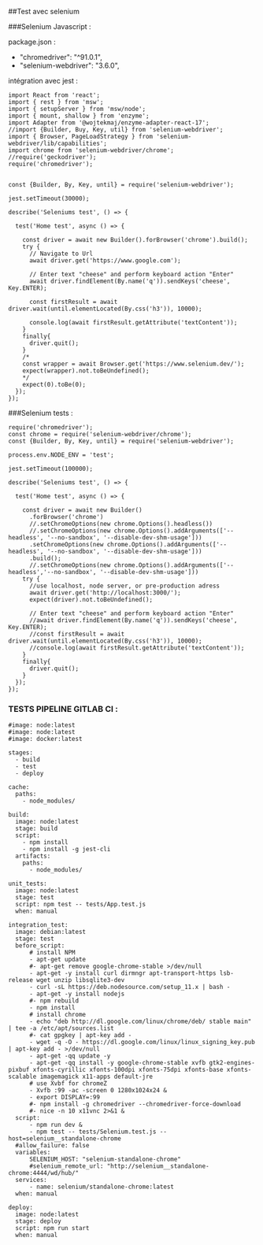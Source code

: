 ##Test avec selenium

###Selenium Javascript :

package.json :
- "chromedriver": "^91.0.1",
- "selenium-webdriver": "3.6.0",


intégration avec jest :

    import React from 'react';
    import { rest } from 'msw';
    import { setupServer } from 'msw/node';
    import { mount, shallow } from 'enzyme';
    import Adapter from '@wojtekmaj/enzyme-adapter-react-17';
    //import {Builder, Buy, Key, util} from 'selenium-webdriver';
    import { Browser, PageLoadStrategy } from 'selenium-webdriver/lib/capabilities';
    import chrome from 'selenium-webdriver/chrome';
    //require('geckodriver');
    require('chromedriver');


    const {Builder, By, Key, until} = require('selenium-webdriver');

    jest.setTimeout(30000);

    describe('Seleniums test', () => {

      test('Home test', async () => {

        const driver = await new Builder().forBrowser('chrome').build();
        try {
          // Navigate to Url
          await driver.get('https://www.google.com');

          // Enter text "cheese" and perform keyboard action "Enter"
          await driver.findElement(By.name('q')).sendKeys('cheese', Key.ENTER);

          const firstResult = await driver.wait(until.elementLocated(By.css('h3')), 10000);

          console.log(await firstResult.getAttribute('textContent'));
        }
        finally{
          driver.quit();
        }
        /*
        const wrapper = await Browser.get('https://www.selenium.dev/');
        expect(wrapper).not.toBeUndefined();
        */
        expect(0).toBe(0);
      });
    });


###Selenium tests :

    require('chromedriver');
    const chrome = require('selenium-webdriver/chrome');
    const {Builder, By, Key, until} = require('selenium-webdriver');

    process.env.NODE_ENV = 'test';

    jest.setTimeout(100000);

    describe('Seleniums test', () => {

      test('Home test', async () => {

        const driver = await new Builder()
          .forBrowser('chrome')
          //.setChromeOptions(new chrome.Options().headless())
          //.setChromeOptions(new chrome.Options().addArguments(['--headless', '--no-sandbox', '--disable-dev-shm-usage']))
          .setChromeOptions(new chrome.Options().addArguments(['--headless', '--no-sandbox', '--disable-dev-shm-usage']))
          .build();
          //.setChromeOptions(new chrome.Options().addArguments(['--headless','--no-sandbox', '--disable-dev-shm-usage']))
        try {
          //use localhost, node server, or pre-production adress
          await driver.get('http://localhost:3000/');
          expect(driver).not.toBeUndefined();

          // Enter text "cheese" and perform keyboard action "Enter"
          //await driver.findElement(By.name('q')).sendKeys('cheese', Key.ENTER);
          //const firstResult = await driver.wait(until.elementLocated(By.css('h3')), 10000);
          //console.log(await firstResult.getAttribute('textContent'));
        }
        finally{
          driver.quit();
        }
      });
    });


### TESTS PIPELINE GITLAB CI :

    #image: node:latest
    #image: node:latest
    #image: docker:latest

    stages:
      - build
      - test
      - deploy

    cache:
      paths:
        - node_modules/

    build:
      image: node:latest
      stage: build
      script:
        - npm install
        - npm install -g jest-cli
      artifacts:
        paths:
          - node_modules/

    unit_tests:
      image: node:latest
      stage: test
      script: npm test -- tests/App.test.js
      when: manual

    integration_test:
      image: debian:latest
      stage: test
      before_script:
          # install NPM
          - apt-get update
          #- apt-get remove google-chrome-stable >/dev/null
          - apt-get -y install curl dirmngr apt-transport-https lsb-release wget unzip libsqlite3-dev
          - curl -sL https://deb.nodesource.com/setup_11.x | bash -
          - apt-get -y install nodejs
          #- npm rebuild
          - npm install
          # install chrome
          - echo "deb http://dl.google.com/linux/chrome/deb/ stable main" | tee -a /etc/apt/sources.list
          #- cat gpgkey | apt-key add -
          - wget -q -O - https://dl.google.com/linux/linux_signing_key.pub | apt-key add - >/dev/null
          - apt-get -qq update -y
          - apt-get -qq install -y google-chrome-stable xvfb gtk2-engines-pixbuf xfonts-cyrillic xfonts-100dpi xfonts-75dpi xfonts-base xfonts-scalable imagemagick x11-apps default-jre
          # use Xvbf for chromeZ
          - Xvfb :99 -ac -screen 0 1280x1024x24 &
          - export DISPLAY=:99
          #- npm install -g chromedriver --chromedriver-force-download
          #- nice -n 10 x11vnc 2>&1 &
      script:
          - npm run dev &
          - npm test -- tests/Selenium.test.js --host=selenium__standalone-chrome
      #allow_failure: false
      variables:
          SELENIUM_HOST: "selenium-standalone-chrome"
          #selenium_remote_url: "http://selenium__standalone-chrome:4444/wd/hub/"
      services:
          - name: selenium/standalone-chrome:latest
      when: manual

    deploy:
      image: node:latest
      stage: deploy
      script: npm run start
      when: manual


